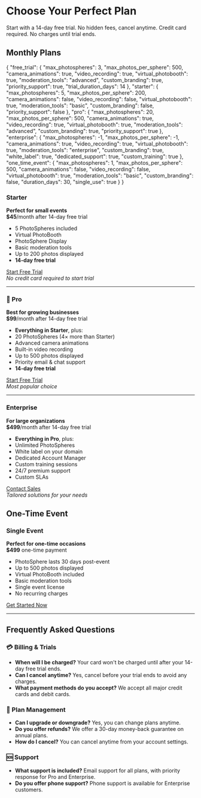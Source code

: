 # Choose Your Perfect Plan

Start with a 14-day free trial. No hidden fees, cancel anytime.
Credit card required. No charges until trial ends.

## Monthly Plans
{
  "free_trial": {
    "max_photospheres": 3,
    "max_photos_per_sphere": 500,
    "camera_animations": true,
    "video_recording": true,
    "virtual_photobooth": true,
    "moderation_tools": "advanced",
    "custom_branding": true,
    "priority_support": true,
    "trial_duration_days": 14
  },
  "starter": {
    "max_photospheres": 5,
    "max_photos_per_sphere": 200,
    "camera_animations": false,
    "video_recording": false,
    "virtual_photobooth": true,
    "moderation_tools": "basic",
    "custom_branding": false,
    "priority_support": false
  },
  "pro": {
    "max_photospheres": 20,
    "max_photos_per_sphere": 500,
    "camera_animations": true,
    "video_recording": true,
    "virtual_photobooth": true,
    "moderation_tools": "advanced",
    "custom_branding": true,
    "priority_support": true
  },
  "enterprise": {
    "max_photospheres": -1,
    "max_photos_per_sphere": -1,
    "camera_animations": true,
    "video_recording": true,
    "virtual_photobooth": true,
    "moderation_tools": "enterprise",
    "custom_branding": true,
    "white_label": true,
    "dedicated_support": true,
    "custom_training": true
  },
  "one_time_event": {
    "max_photospheres": 1,
    "max_photos_per_sphere": 500,
    "camera_animations": false,
    "video_recording": false,
    "virtual_photobooth": true,
    "moderation_tools": "basic",
    "custom_branding": false,
    "duration_days": 30,
    "single_use": true
  }
}

### Starter
**Perfect for small events**  
**$45**/month after 14-day free trial

- 5 PhotoSpheres included
- Virtual PhotoBooth
- PhotoSphere Display
- Basic moderation tools
- Up to 200 photos displayed
- **14-day free trial**

[Start Free Trial](#)  
*No credit card required to start trial*

---

### 🚀 Pro
**Best for growing businesses**  
**$99**/month after 14-day free trial

- **Everything in Starter**, plus:
- 20 PhotoSpheres (4× more than Starter)
- Advanced camera animations
- Built-in video recording
- Up to 500 photos displayed
- Priority email & chat support
- **14-day free trial**

[Start Free Trial](#)  
*Most popular choice*

---

### Enterprise
**For large organizations**  
**$499**/month after 14-day free trial

- **Everything in Pro**, plus:
- Unlimited PhotoSpheres
- White label on your domain
- Dedicated Account Manager
- Custom training sessions
- 24/7 premium support
- Custom SLAs

[Contact Sales](#)  
*Tailored solutions for your needs*

## One-Time Event

### Single Event
**Perfect for one-time occasions**  
**$499** one-time payment

- PhotoSphere lasts 30 days post-event
- Up to 500 photos displayed
- Virtual PhotoBooth included
- Basic moderation tools
- Single event license
- No recurring charges

[Get Started Now](#)

---

## Frequently Asked Questions

### 💳 Billing & Trials
- **When will I be charged?** Your card won't be charged until after your 14-day free trial ends.
- **Can I cancel anytime?** Yes, cancel before your trial ends to avoid any charges.
- **What payment methods do you accept?** We accept all major credit cards and debit cards.

### 🔄 Plan Management
- **Can I upgrade or downgrade?** Yes, you can change plans anytime.
- **Do you offer refunds?** We offer a 30-day money-back guarantee on annual plans.
- **How do I cancel?** You can cancel anytime from your account settings.

### 🆘 Support
- **What support is included?** Email support for all plans, with priority response for Pro and Enterprise.
- **Do you offer phone support?** Phone support is available for Enterprise customers.